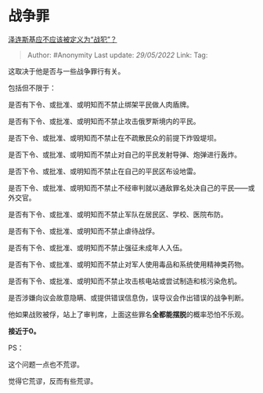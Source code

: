 # 战争罪
[泽连斯基应不应该被定义为“战犯”？](https://www.zhihu.com/question/529444185/answer/2505947733)

> Author: #Anonymity
> Last update: *29/05/2022*
> Link:
> Tag:

这取决于他是否与一些战争罪行有关。

包括但不限于：

是否有下令、或批准、或明知而不禁止绑架平民做人肉盾牌。

是否有下令、或批准、或明知而不禁止攻击俄罗斯境内的平民。

是否下令、或批准、或明知而不禁止在不疏散民众的前提下炸毁堤坝。

是否下令、或批准、或明知而不禁止对自己的平民发射导弹、炮弹进行轰炸。

是否下令、或批准、或明知而不禁止在自己的平民区布设地雷。

是否下令、或批准、或明知而不禁止不经审判就以通敌罪名处决自己的平民——或外交官。

是否有下令、或批准、或明知而不禁止军队在居民区、学校、医院布防。

是否有下令、或批准、或明知而不禁止虐待战俘。

是否有下令、或批准、或明知而不禁止强征未成年人入伍。

是否有下令、或批准、或明知而不禁止对军人使用毒品和系统使用精神类药物。

是否有下令、或批准、或明知而不禁止攻击核电站或尝试制造和核污染危机。

是否涉嫌向议会故意隐瞒、或提供错误信息伪，误导议会作出错误的战争判断。

他如果战败被俘，站上了审判席，上面这些罪名**全都能摆脱**的概率恐怕不乐观。

**接近于0。**

PS：

这个问题一点也不荒谬。

觉得它荒谬，反而有些荒谬。
